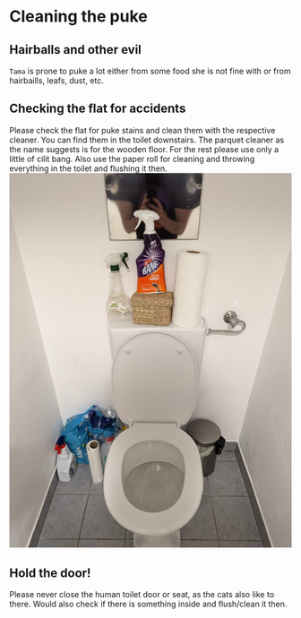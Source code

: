 # Cleaning the puke

## Hairballs and other evil
`Tama` is prone to puke a lot either from some food she is not fine with or from hairbaills, leafs, dust, etc.

## Checking the flat for accidents
Please check the flat for puke stains and clean them with the respective cleaner.
You can find them in the toilet downstairs.
The parquet cleaner as the name suggests is for the wooden floor.
For the rest please use only a little of cilit bang.
Also use the paper roll for cleaning and throwing everything in the toilet and flushing it then.
![drawing](./assets/human_toilet.jpg)

## Hold the door!
Please never close the human toilet door or seat, as the cats also like to there.
Would also check if there is something inside and flush/clean it then.